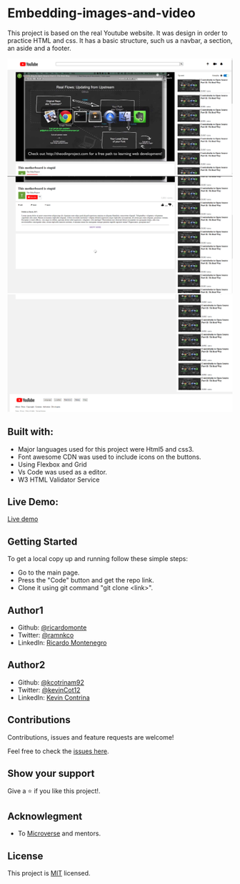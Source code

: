 # Embedding-images-and-video

This project is based on the real Youtube website. It was design in order to practice HTML and css. It has a basic structure, such us a navbar, a section, an aside and a footer.

![website screenshots](/screenshots/index.png)
![website screenshots](/screenshots/index2.png)
![website screenshots](/screenshots/index3.png)

## Built with:

- Major languages used for this project were Html5 and css3.
- Font awesome CDN was used to include icons on the buttons.
- Using Flexbox and Grid
- Vs Code was used as a editor.
- W3 HTML Validator Service

## Live Demo:

[Live demo](https://kcotrinam92.github.io/Embedding-images-and-video/)

## Getting Started

To get a local copy up and running follow these simple steps:

- Go to the main page.
- Press the "Code" button and get the repo link.
- Clone it using git command "git clone &lt;link>".

## Author1

- Github: [@ricardomonte](https://github.com/ricardomonte)
- Twitter: [@ramnkco](https://twitter.com/ramnkco)
- LinkedIn: [Ricardo Montenegro](https://www.linkedin.com/in/ricardo-antonio-montenegro-nu%C3%B1ez-87a74944/)

## Author2

- Github: [@kcotrinam92](https://github.com/kcotrinam92)
- Twitter: [@kevinCot12](https://twitter.com/KevinCot12)
- LinkedIn: [Kevin Contrina](https://www.linkedin.com/in/kevin-cotrina-6208b7149/)

## Contributions

Contributions, issues and feature requests are welcome!

Feel free to check the [issues here](https://github.com/kcotrinam/Embedding-images-and-video/issues).

## Show your support

Give a :star: if you like this project!.

## Acknowlegment

- To [Microverse](https://www.microverse.org/)
  and mentors.

## License

This project is [MIT](LICENSE) licensed.
